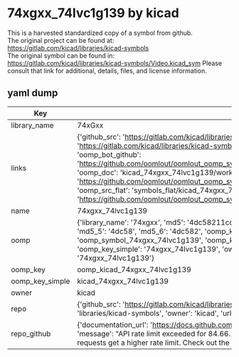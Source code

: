 # 74xgxx_74lvc1g139 by kicad  
This is a harvested standardized copy of a symbol from github.  
The original project can be found at:  
https://gitlab.com/kicad/libraries/kicad-symbols  
The original symbol can be found in:
https://gitlab.com/kicad/libraries/kicad-symbols/Video.kicad_sym
Please consult that link for additional, details, files, and license information.  
## yaml dump  
| Key | Value |  
| --- | --- |  
| library_name | 74xGxx |  
| links | {'github_src': 'https://gitlab.com/kicad/libraries/kicad-symbols/Video.kicad_sym', 'github_src_repo': 'https://gitlab.com/kicad/libraries/kicad-symbols', 'oomp_bot': 'kicad_74xgxx_74lvc1g139/working', 'oomp_bot_github': 'https://github.com/oomlout/oomlout_oomp_symbol_bot/tree/main/kicad_74xgxx_74lvc1g139/working', 'oomp_doc': 'kicad_74xgxx_74lvc1g139/working', 'oomp_doc_github': 'https://github.com/oomlout/oomlout_oomp_symbol_doc/tree/main/kicad_74xgxx_74lvc1g139/working', 'oomp_src_flat': 'symbols_flat/kicad_74xgxx_74lvc1g139/working', 'oomp_src_flat_github': 'https://github.com/oomlout/oomlout_oomp_symbol_src/tree/main/kicad_74xgxx_74lvc1g139/working'} |  
| name | 74xgxx_74lvc1g139 |  
| oomp | {'library_name': '74xgxx', 'md5': '4dc58211cd1dd42536094f72b9ac4a80', 'md5_10': '4dc58211cd', 'md5_5': '4dc58', 'md5_6': '4dc582', 'oomp_key': 'oomp_74xgxx_74lvc1g139', 'oomp_key_extra': 'oomp_symbol_74xgxx_74lvc1g139', 'oomp_key_full': 'oomp_symbol_74xgxx_74lvc1g139_4dc582', 'oomp_key_simple': '74xgxx_74lvc1g139', 'owner_name': 'kicad', 'symbol_name': '74xgxx_74lvc1g139'} |  
| oomp_key | oomp_kicad_74xgxx_74lvc1g139 |  
| oomp_key_simple | kicad_74xgxx_74lvc1g139 |  
| owner | kicad |  
| repo | {'github_src': 'https://gitlab.com/kicad/libraries/kicad-symbols/Video.kicad_sym', 'name': 'libraries/kicad-symbols', 'owner': 'kicad', 'url': 'https://gitlab.com/kicad/libraries/kicad-symbols'} |  
| repo_github | {'documentation_url': 'https://docs.github.com/rest/overview/resources-in-the-rest-api#rate-limiting', 'message': "API rate limit exceeded for 84.66.173.59. (But here's the good news: Authenticated requests get a higher rate limit. Check out the documentation for more details.)"} |  

